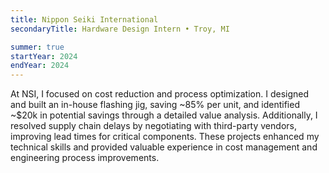 ```yaml
---
title: Nippon Seiki International
secondaryTitle: Hardware Design Intern • Troy, MI

summer: true
startYear: 2024
endYear: 2024
---
```

At NSI, I focused on cost reduction and process optimization. I designed and built an in-house flashing jig, saving ~85% per unit, and identified ~$20k in potential savings through a detailed value analysis. Additionally, I resolved supply chain delays by negotiating with third-party vendors, improving lead times for critical components. These projects enhanced my technical skills and provided valuable experience in cost management and engineering process improvements.
